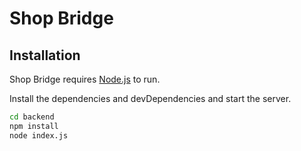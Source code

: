 # Shop Bridge

## Installation

Shop Bridge requires [Node.js](https://nodejs.org/) to run.

Install the dependencies and devDependencies and start the server.

```sh
cd backend
npm install
node index.js
```
